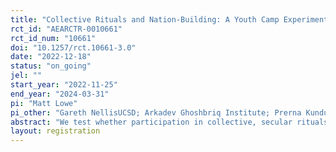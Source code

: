 ```yaml
---
title: "Collective Rituals and Nation-Building: A Youth Camp Experiment in India"
rct_id: "AEARCTR-0010661"
rct_id_num: "10661"
doi: "10.1257/rct.10661-3.0"
date: "2022-12-18"
status: "on_going"
jel: ""
start_year: "2022-11-25"
end_year: "2024-03-31"
pi: "Matt Lowe"
pi_other: "Gareth NellisUCSD; Arkadev Ghoshbriq Institute; Prerna KunduUBC"
abstract: "We test whether participation in collective, secular rituals can help foster harmonious relations between religious groups in India. Specifically, we randomly assign 412 Hindu and Muslim boys to attend one of two types of camps, or a control group. One camp focuses on providing civic education, along with team sports, and other activities; the other additionally incorporates a battery of ritualized elements – including synchronized singing, dancing, and clapping, flag-raising, a camp symbol, and a common uniform – which classic work in sociology suggests should foster social solidarity."
layout: registration
---
```


